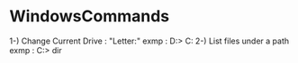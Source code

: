 # WindowsCommands
1-) Change Current Drive : "Letter:"
exmp : D:\>  C:
2-) List files under a path
exmp : C:\> dir
